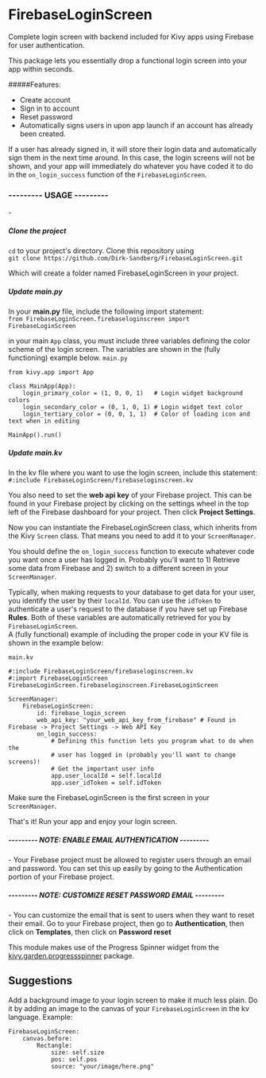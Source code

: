 # FirebaseLoginScreen
Complete login screen with backend included for Kivy apps using Firebase for
user authentication.

This package lets you essentially drop a functional login screen into your app
within seconds.

#####Features:
- Create account
- Sign in to account
- Reset password
- Automatically signs users in upon app launch if an account has already been created.

If a user has already signed in, it will store their login data and
automatically sign them in the next time around. In this case, the login screens
will not be shown, and your app will immediately do whatever you have coded it
to do in the `on_login_success` function of the `FirebaseLoginScreen`.

<h3><b>--------- USAGE ---------</b></h3>
-
<h5><b>Clone the project</b></h5>

`cd` to your project's directory. Clone this repository using <br>
`git clone https://github.com/Dirk-Sandberg/FirebaseLoginScreen.git`

Which will create a folder named FirebaseLoginScreen in your project.

<h5><b>Update main.py</b></h5>

In your <b>main.py</b> file, include the following import statement:<br>
`from FirebaseLoginScreen.firebaseloginscreen import FirebaseLoginScreen`

in your main `App` class, you must include three variables defining the color 
scheme of the login screen. The variables are shown in the (fully functioning)
example below.
`main.py`

    from kivy.app import App
        
    class MainApp(App):
        login_primary_color = (1, 0, 0, 1)   # Login widget background colors
        login_secondary_color = (0, 1, 0, 1) # Login widget text color
        login_tertiary_color = (0, 0, 1, 1)  # Color of loading icon and text when in editing
    
    MainApp().run()


<h5><b>Update main.kv</b></h5>

In the kv file where you want to use the login screen, include this statement:
<br>`#:include FirebaseLoginScreen/firebaseloginscreen.kv`

You also need to set the <b>web api key</b> of your Firebase project. This
can be found in your Firebase project by clicking on the settings wheel in the
top left of the Firebase dashboard for your project. Then click 
<b>Project Settings</b>.

Now you can instantiate the FirebaseLoginScreen class, which inherits from the
Kivy `Screen` class. That means you need to add it to your `ScreenManager`.

You should define the `on_login_success` function to execute whatever code you
want once a user has logged in. Probably you'll want to 1) Retrieve some data
from Firebase and 2) switch to a different screen in your `ScreenManager`.

Typically, when making requests to your database to get data for your user, you
identify the user by their `localId`. You can use the `idToken` to authenticate
a user's request to the database if you have set up Firebase <b>Rules</b>. Both
of these variables are automatically retrieved for you by `FirebaseLoginScreen`.<br>
A (fully functional) example of including the proper code in your KV file is
shown in the example below:

`main.kv`
    
    #:include FirebaseLoginScreen/firebaseloginscreen.kv
    #:import FirebaseLoginScreen FirebaseLoginScreen.firebaseloginscreen.FirebaseLoginScreen
    
    ScreenManager:
        FirebaseLoginScreen:
            id: firebase_login_screen
            web_api_key: "your_web_api_key_from_firebase" # Found in Firebase -> Project Settings -> Web API Key
            on_login_success:
                # Defining this function lets you program what to do when the
                # user has logged in (probably you'll want to change screens)!
                # Get the important user info
                app.user_localId = self.localId
                app.user_idToken = self.idToken

Make sure the FirebaseLoginScreen is the first screen in your `ScreenManager`.

That's it! Run your app and enjoy your login screen.

<h5><b>--------- NOTE: ENABLE EMAIL AUTHENTICATION ---------</b></h5>
-
Your Firebase project must be allowed to register users through an email and
password. You can set this up easily by going to the Authentication portion of your
Firebase project.

<h5><b>--------- NOTE: CUSTOMIZE RESET PASSWORD EMAIL ---------</b></h5>
-
You can customize the email that is sent to users when they want to reset their email.
Go to your Firebase project, then go to <b>Authentication</b>, then click on <b>Templates</b>,
then click on <b>Password reset</b>

This module makes use of the Progress Spinner widget from the
<a href="https://github.com/kivy-garden/garden.progressspinner" target="_blank">
kivy.garden.progressspinner</a> package. 

Suggestions
-
Add a background image to your login screen to make it much less plain. Do it by
adding an image to the canvas of your `FirebaseLoginScreen` in the kv language.
Example:

    FirebaseLoginScreen:
        canvas.before:
            Rectangle:
                size: self.size
                pos: self.pos
                source: "your/image/here.png"



